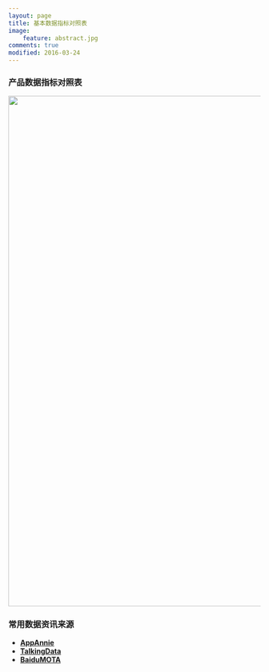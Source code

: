 ```yaml
---
layout: page
title: 基本数据指标对照表
image:
    feature: abstract.jpg
comments: true
modified: 2016-03-24
---
```


### 产品数据指标对照表

<img src="{{ site.url }}/media/数据统计指标.png" width="1000"  height="1021">


### 常用数据资讯来源
* [**AppAnnie**](https://www.appannie.com/) 
* [**TalkingData**](https://www.talkingdata.com/) 
* [**BaiduMOTA**](http://mota.baidu.com/)


